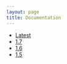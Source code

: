 ```yaml
---
layout: page
title: Documentation
---
```


* [Latest](https://www.envoyproxy.io/docs/envoy/latest/)
* [1.7](https://www.envoyproxy.io/docs/envoy/v1.7.0/)
* [1.6](https://www.envoyproxy.io/docs/envoy/v1.6.0/)
* [1.5](https://www.envoyproxy.io/docs/envoy/v1.5.0/)
